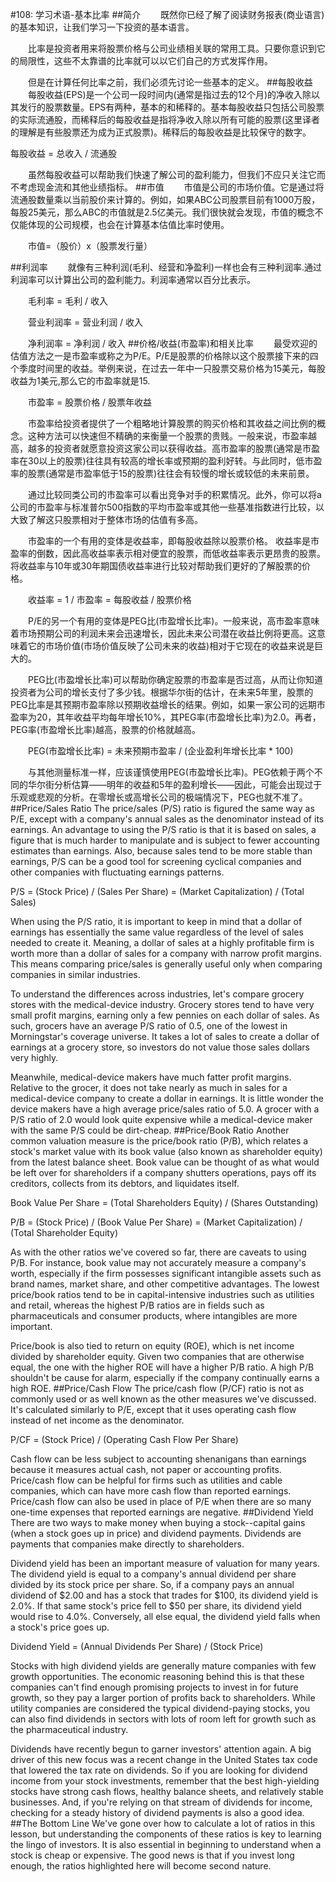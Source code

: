 #108: 学习术语-基本比率
##简介
　　既然你已经了解了阅读财务报表(商业语言)的基本知识，让我们学习一下投资的基本语言。

　　比率是投资者用来将股票价格与公司业绩相关联的常用工具。只要你意识到它的局限性，这些不太靠谱的比率就可以以它们自己的方式发挥作用。

　　但是在计算任何比率之前，我们必须先讨论一些基本的定义。
##每股收益
　　每股收益(EPS)是一个公司一段时间内(通常是指过去的12个月)的净收入除以其发行的股票数量。EPS有两种，基本的和稀释的。基本每股收益只包括公司股票的实际流通股，而稀释后的每股收益是指将净收入除以所有可能的股票(这里译者的理解是有些股票还为成为正式股票)。稀释后的每股收益是比较保守的数字。

每股收益 = 总收入 / 流通股

　　虽然每股收益可以帮助我们快速了解公司的盈利能力，但我们不应只关注它而不考虑现金流和其他业绩指标。
##市值
　　市值是公司的市场价值。它是通过将流通股数量乘以当前股价来计算的。例如，如果ABC公司股票目前有1000万股，每股25美元，那么ABC的市值就是2.5亿美元。我们很快就会发现，市值的概念不仅能体现的公司规模，也会在计算基本估值比率时使用。

　　市值=（股价）x（股票发行量）

##利润率
　　就像有三种利润(毛利、经营和净盈利)一样也会有三种利润率.通过利润率可以计算出公司的盈利能力。利润率通常以百分比表示。

　　毛利率 = 毛利 / 收入

　　营业利润率 = 营业利润 / 收入

　　净利润率 = 净利润 / 收入
##价格/收益(市盈率)和相关比率
　　最受欢迎的估值方法之一是市盈率或称之为P/E。P/E是股票的价格除以这个股票接下来的四个季度时间里的收益。举例来说，在过去一年中一只股票交易价格为15美元，每股收益为1美元,那么它的市盈率就是15.

　　市盈率 = 股票价格 / 股票年收益

　　市盈率给投资者提供了一个粗略地计算股票的购买价格和其收益之间比例的概念。这种方法可以快速但不精确的来衡量一个股票的贵贱。一般来说，市盈率越高，越多的投资者就愿意投资这家公司以获得收益。高市盈率的股票(通常是市盈率在30以上的股票)往往具有较高的增长率或预期的盈利好转。与此同时，低市盈率的股票(通常是市盈率低于15的股票)往往会有较慢的增长或较低的未来前景。

　　通过比较同类公司的市盈率可以看出竞争对手的积累情况。此外，你可以将a公司的市盈率与标准普尔500指数的平均市盈率或其他一些基准指数进行比较，以大致了解这只股票相对于整体市场的估值有多高。

　　市盈率的一个有用的变体是收益率，即每股收益除以股票价格。 收益率是市盈率的倒数，因此高收益率表示相对便宜的股票，而低收益率表示更昂贵的股票。 将收益率与10年或30年期国债收益率进行比较对帮助我们更好的了解股票的价格。

　　收益率 = 1 / 市盈率 = 每股收益 / 股票价格

　　P/E的另一个有用的变体是PEG比(市盈增长比率)。一般来说，高市盈率意味着市场预期公司的利润未来会迅速增长，因此未来公司潜在收益比例将更高。这意味着它的市场价值(市场价值反映了公司未来的收益)相对于它现在的收益来说是巨大的。

　　PEG比(市盈增长比率)可以帮助你确定股票的市盈率是否过高，从而让你知道投资者为公司的增长支付了多少钱。根据华尔街的估计，在未来5年里，股票的PEG比率是其预期市盈率除以预期收益增长的结果。例如，如果一家公司的远期市盈率为20，其年收益平均每年增长10%，其PEG率(市盈增长比率)为2.0。再者，PEG率(市盈增长比率)越高，股票的价格就越高。

　　PEG(市盈增长比率) = 未来预期市盈率 / (企业盈利年增长比率 * 100)

　　与其他测量标准一样，应该谨慎使用PEG(市盈增长比率)。PEG依赖于两个不同的华尔街分析估算——明年的收益和5年的盈利增长——因此，可能会出现过于乐观或悲观的分析。在零增长或高增长公司的极端情况下，PEG也就不准了。
##Price/Sales Ratio
The price/sales (P/S) ratio is figured the same way as P/E, except with a company's annual sales as the denominator instead of its earnings. An advantage to using the P/S ratio is that it is based on sales, a figure that is much harder to manipulate and is subject to fewer accounting estimates than earnings. Also, because sales tend to be more stable than earnings, P/S can be a good tool for screening cyclical companies and other companies with fluctuating earnings patterns.

P/S = (Stock Price) / (Sales Per Share) = (Market Capitalization) / (Total Sales)

When using the P/S ratio, it is important to keep in mind that a dollar of earnings has essentially the same value regardless of the level of sales needed to create it. Meaning, a dollar of sales at a highly profitable firm is worth more than a dollar of sales for a company with narrow profit margins. This means comparing price/sales is generally useful only when comparing companies in similar industries.

To understand the differences across industries, let's compare grocery stores with the medical-device industry. Grocery stores tend to have very small profit margins, earning only a few pennies on each dollar of sales. As such, grocers have an average P/S ratio of 0.5, one of the lowest in Morningstar's coverage universe. It takes a lot of sales to create a dollar of earnings at a grocery store, so investors do not value those sales dollars very highly.

Meanwhile, medical-device makers have much fatter profit margins. Relative to the grocer, it does not take nearly as much in sales for a medical-device company to create a dollar in earnings. It is little wonder the device makers have a high average price/sales ratio of 5.0. A grocer with a P/S ratio of 2.0 would look quite expensive while a medical-device maker with the same P/S could be dirt-cheap.
##Price/Book Ratio
Another common valuation measure is the price/book ratio (P/B), which relates a stock's market value with its book value (also known as shareholder equity) from the latest balance sheet. Book value can be thought of as what would be left over for shareholders if a company shutters operations, pays off its creditors, collects from its debtors, and liquidates itself.

Book Value Per Share = (Total Shareholders Equity) / (Shares Outstanding)

P/B = (Stock Price) / (Book Value Per Share) = (Market Capitalization) / (Total Shareholder Equity)

As with the other ratios we've covered so far, there are caveats to using P/B. For instance, book value may not accurately measure a company's worth, especially if the firm possesses significant intangible assets such as brand names, market share, and other competitive advantages. The lowest price/book ratios tend to be in capital-intensive industries such as utilities and retail, whereas the highest P/B ratios are in fields such as pharmaceuticals and consumer products, where intangibles are more important.

Price/book is also tied to return on equity (ROE), which is net income divided by shareholder equity. Given two companies that are otherwise equal, the one with the higher ROE will have a higher P/B ratio. A high P/B shouldn't be cause for alarm, especially if the company continually earns a high ROE.
##Price/Cash Flow
The price/cash flow (P/CF) ratio is not as commonly used or as well known as the other measures we've discussed. It's calculated similarly to P/E, except that it uses operating cash flow instead of net income as the denominator.

P/CF = (Stock Price) / (Operating Cash Flow Per Share)

Cash flow can be less subject to accounting shenanigans than earnings because it measures actual cash, not paper or accounting profits. Price/cash flow can be helpful for firms such as utilities and cable companies, which can have more cash flow than reported earnings. Price/cash flow can also be used in place of P/E when there are so many one-time expenses that reported earnings are negative.
##Dividend Yield
There are two ways to make money when buying a stock--capital gains (when a stock goes up in price) and dividend payments. Dividends are payments that companies make directly to shareholders.

Dividend yield has been an important measure of valuation for many years. The dividend yield is equal to a company's annual dividend per share divided by its stock price per share. So, if a company pays an annual dividend of $2.00 and has a stock that trades for $100, its dividend yield is 2.0%. If that same stock's price fell to $50 per share, its dividend yield would rise to 4.0%. Conversely, all else equal, the dividend yield falls when a stock's price goes up.

Dividend Yield = (Annual Dividends Per Share) / (Stock Price)

Stocks with high dividend yields are generally mature companies with few growth opportunities. The economic reasoning behind this is that these companies can't find enough promising projects to invest in for future growth, so they pay a larger portion of profits back to shareholders. While utility companies are considered the typical dividend-paying stocks, you can also find dividends in sectors with lots of room left for growth such as the pharmaceutical industry.

Dividends have recently begun to garner investors' attention again. A big driver of this new focus was a recent change in the United States tax code that lowered the tax rate on dividends. So if you are looking for dividend income from your stock investments, remember that the best high-yielding stocks have strong cash flows, healthy balance sheets, and relatively stable businesses. And, if you're relying on that stream of dividends for income, checking for a steady history of dividend payments is also a good idea.
##The Bottom Line
We've gone over how to calculate a lot of ratios in this lesson, but understanding the components of these ratios is key to learning the lingo of investors. It is also essential in beginning to understand when a stock is cheap or expensive. The good news is that if you invest long enough, the ratios highlighted here will become second nature.
